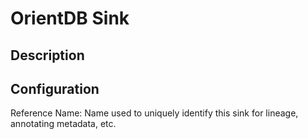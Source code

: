 
# OrientDB Sink

Description
---

Configuration
---

Reference Name: Name used to uniquely identify this sink for lineage, annotating metadata, etc.